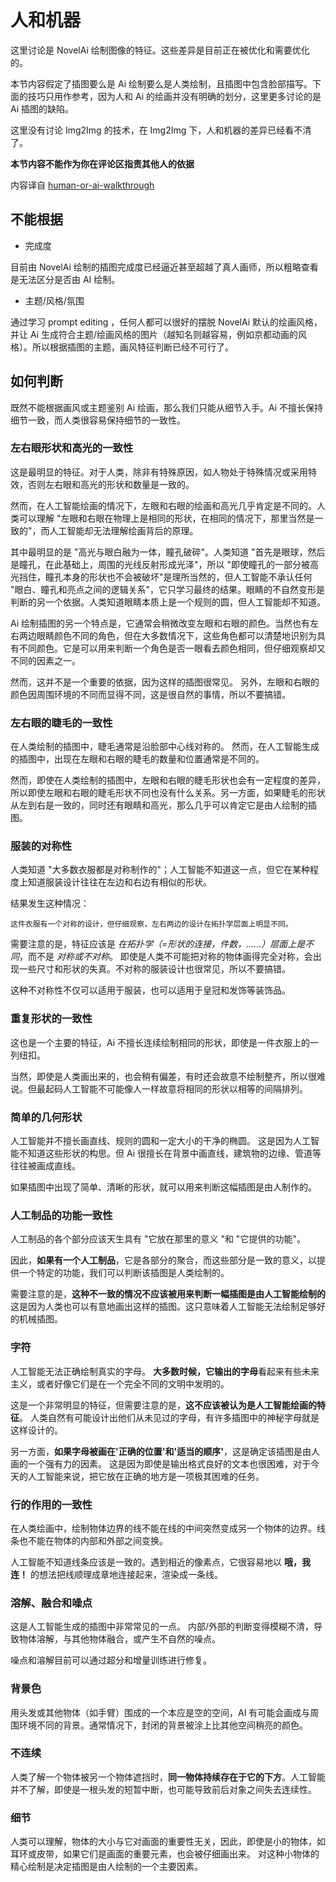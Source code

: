 # 人和机器

这里讨论是 NovelAi 绘制图像的特征。这些差异是目前正在被优化和需要优化的。

本节内容假定了插图要么是 Ai 绘制要么是人类绘制，且插图中包含脸部描写。下面的技巧只用作参考，因为人和 Ai 的绘画并没有明确的划分，这里更多讨论的是 Ai 插图的缺陷。

这里没有讨论 Img2Img 的技术，在 Img2Img 下，人和机器的差异已经看不清了。

**本节内容不能作为你在评论区指责其他人的依据**

内容译自 [human-or-ai-walkthrough](https://blog.oimo.io/2022/10/21/human-or-ai-walkthrough/)

## 不能根据

- 完成度

目前由 NovelAi 绘制的插图完成度已经逼近甚至超越了真人画师，所以粗略查看是无法区分是否由 AI 绘制。

- 主题/风格/氛围

通过学习 prompt editing ，任何人都可以很好的摆脱 NovelAi 默认的绘画风格，并让 Ai 生成符合主题/绘画风格的图片（越知名则越容易，例如京都动画的风格）。所以根据插图的主题，画风特征判断已经不可行了。

## 如何判断

既然不能根据画风或主题鉴别 Ai 绘画，那么我们只能从细节入手。Ai 不擅长保持细节一致，而人类很容易保持细节的一致性。

### 左右眼形状和高光的一致性

这是最明显的特征。对于人类，除非有特殊原因，如人物处于特殊情况或采用特效，否则左右眼和高光的形状和数量是一致的。

然而，在人工智能绘画的情况下，左眼和右眼的绘画和高光几乎肯定是不同的。人类可以理解 "左眼和右眼在物理上是相同的形状，在相同的情况下，那里当然是一致的"，而人工智能却无法理解绘画背后的原理。

其中最明显的是 "高光与眼白融为一体，瞳孔破碎"。人类知道 "首先是眼球，然后是瞳孔，在此基础上，周围的光线反射形成光泽"，所以 "即使瞳孔的一部分被高光挡住，瞳孔本身的形状也不会被破坏"是理所当然的，但人工智能不承认任何 "眼白、瞳孔和亮点之间的逻辑关系"，它只学习最终的结果。眼睛的不自然变形是判断的另一个依据。人类知道眼睛本质上是一个规则的圆，但人工智能却不知道。

Ai 绘制插图的另一个特点是，它通常会稍微改变左眼和右眼的颜色。当然也有左右两边眼睛颜色不同的角色，但在大多数情况下，这些角色都可以清楚地识别为具有不同颜色。它是可以用来判断一个角色是否一眼看去颜色相同，但仔细观察却又不同的因素之一。

然而，这并不是一个重要的依据，因为这样的插图很常见。 另外，左眼和右眼的颜色因周围环境的不同而显得不同，这是很自然的事情，所以不要搞错。

### 左右眼的睫毛的一致性

在人类绘制的插图中，睫毛通常是沿脸部中心线对称的。 然而，在人工智能生成的插图中，出现在左眼和右眼的睫毛的数量和位置通常是不同的。

然而，即使在人类绘制的插图中，左眼和右眼的睫毛形状也会有一定程度的差异，所以即使左眼和右眼的睫毛形状不同也没有什么关系。另一方面，如果睫毛的形状从左到右是一致的，同时还有眼睛和高光，那么几乎可以肯定它是由人绘制的插图。

### 服装的对称性

人类知道 "大多数衣服都是对称制作的"；人工智能不知道这一点，但它在某种程度上知道服装设计往往在左边和右边有相似的形状。 

结果发生这种情况：

```
这件衣服有一个对称的设计，但仔细观察，左右两边的设计在拓扑学层面上明显不同。
```

需要注意的是，特征应该是 *在拓扑学（=形状的连接，件数，......）层面上是不同*，而不是 *对称或不对称*。 即使是人类不可能把对称的物体画得完全对称，会出现一些尺寸和形状的失真。不对称的服装设计也很常见，所以不要搞错。

这种不对称性不仅可以适用于服装，也可以适用于皇冠和发饰等装饰品。

### 重复形状的一致性

这也是一个主要的特征，Ai 不擅长连续绘制相同的形状，即使是一件衣服上的一列纽扣。

当然，即使是人类画出来的，也会稍有偏差，有时还会故意不绘制整齐，所以很难说。但最起码人工智能不可能像人一样故意将相同的形状以相等的间隔排列。

### 简单的几何形状

人工智能并不擅长画直线、规则的圆和一定大小的干净的椭圆。 这是因为人工智能不知道这些形状的构思。但 Ai 很擅长在背景中画直线，建筑物的边缘、管道等往往被画成直线。

如果插图中出现了简单、清晰的形状，就可以用来判断这幅插图是由人制作的。

### 人工制品的功能一致性

人工制品的各个部分应该天生具有 "它放在那里的意义 "和 "它提供的功能"。

因此，**如果有一个人工制品**，它是各部分的聚合，而这些部分是一致的意义，以提供一个特定的功能，我们可以判断该插图是人类绘制的。

需要注意的是，**这种不一致的情况不应该被用来判断一幅插图是由人工智能绘制的** 这是因为人类也可以有意地画出这样的插图。这只意味着人工智能无法绘制足够好的机械插图。

### 字符

人工智能无法正确绘制真实的字母。 **大多数时候，它输出的字母**看起来有些未来主义，或者好像它们是在一个完全不同的文明中发明的。

这是一个非常明显的特征，但需要注意的是，**这不应该被认为是人工智能绘画的特征**。 人类自然有可能设计出他们从未见过的字母，有许多插图中的神秘字母就是这样设计的。

另一方面，**如果字母被画在'正确的位置'和'适当的顺序'**，这是确定该插图是由人画的一个强有力的因素。 这是因为即使是输出格式良好的文本也很困难，对于今天的人工智能来说，把它放在正确的地方是一项极其困难的任务。

### 行的作用的一致性

在人类绘画中，绘制物体边界的线不能在线的中间突然变成另一个物体的边界。线条也不能在物体的内部和外部之间变换。

人工智能不知道线条应该是一致的。遇到相近的像素点，它很容易地以 **哦，我连！** 的想法把线顺理成章地连接起来，渲染成一条线。

### 溶解、融合和噪点

这是人工智能生成的插图中非常常见的一点。 内部/外部的判断变得模糊不清，导致物体溶解，与其他物体融合，或产生不自然的噪点。

噪点和溶解目前可以通过超分和增量训练进行修复。

### 背景色

用头发或其他物体（如手臂）围成的一个本应是空的空间，AI 有可能会画成与周围环境不同的背景。通常情况下，封闭的背景被涂上比其他空间稍亮的颜色。

### 不连续

人类了解一个物体被另一个物体遮挡时，**同一物体持续存在于它的下方**。人工智能并不了解，即使是一根头发的短暂中断，也可能导致前后对象之间失去连续性。

### 细节

人类可以理解，物体的大小与它对画面的重要性无关，因此，即使是小的物体，如耳环或皮带，如果它们是画面的重要元素，也会被仔细画出来。 对这种小物体的精心绘制是决定插图是由人绘制的一个主要因素。
